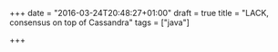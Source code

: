 +++
date = "2016-03-24T20:48:27+01:00"
draft = true
title = "LACK, consensus on top of Cassandra"
tags = ["java"]

+++
